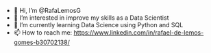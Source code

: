 - 👋 Hi, I’m @RafaLemosG
- 👀 I’m interested in improve my skills as a Data Scientist
- 🌱 I’m currently learning Data Science using Python and SQL
- 📫 How to reach me: https://www.linkedin.com/in/rafael-de-lemos-gomes-b30702138/

<!---
RafaLemosG/RafaLemosG is a ✨ special ✨ repository because its `README.md` (this file) appears on your GitHub profile.
You can click the Preview link to take a look at your changes.
--->
